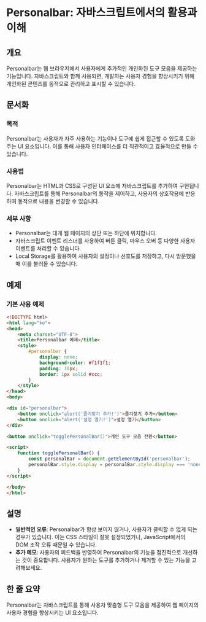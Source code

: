 <!--
Meta Description: # Personalbar: 자바스크립트에서의 활용과 이해 ## 개요 Personalbar는 웹 브라우저에서 사용자에게 추가적인 개인화된 도구 모음을 제공하는 기능입니다. 자바스크립트와 함께 사용되면, 개발자는 사용자 경험을 향상시키기 위해 개인화된 콘텐츠를 동적으로 관...
Meta Keywords: personalbar, 있습니다, button, personalbar는, 사용자
-->

# Personalbar: 자바스크립트에서의 활용과 이해

## 개요
Personalbar는 웹 브라우저에서 사용자에게 추가적인 개인화된 도구 모음을 제공하는 기능입니다. 자바스크립트와 함께 사용되면, 개발자는 사용자 경험을 향상시키기 위해 개인화된 콘텐츠를 동적으로 관리하고 표시할 수 있습니다.

## 문서화

### 목적
Personalbar는 사용자가 자주 사용하는 기능이나 도구에 쉽게 접근할 수 있도록 도와주는 UI 요소입니다. 이를 통해 사용자 인터페이스를 더 직관적이고 효율적으로 만들 수 있습니다.

### 사용법
Personalbar는 HTML과 CSS로 구성된 UI 요소에 자바스크립트를 추가하여 구현됩니다. 자바스크립트를 통해 Personalbar의 동작을 제어하고, 사용자의 상호작용에 반응하여 동적으로 내용을 변경할 수 있습니다.

### 세부 사항
- Personalbar는 대개 웹 페이지의 상단 또는 하단에 위치합니다.
- 자바스크립트 이벤트 리스너를 사용하여 버튼 클릭, 마우스 오버 등 다양한 사용자 이벤트를 처리할 수 있습니다.
- Local Storage를 활용하여 사용자의 설정이나 선호도를 저장하고, 다시 방문했을 때 이를 불러올 수 있습니다.

## 예제

### 기본 사용 예제

```html
<!DOCTYPE html>
<html lang="ko">
<head>
    <meta charset="UTF-8">
    <title>Personalbar 예제</title>
    <style>
        #personalbar {
            display: none;
            background-color: #f1f1f1;
            padding: 10px;
            border: 1px solid #ccc;
        }
    </style>
</head>
<body>

<div id="personalbar">
    <button onclick="alert('즐겨찾기 추가!')">즐겨찾기 추가</button>
    <button onclick="alert('설정 열기!')">설정 열기</button>
</div>

<button onclick="togglePersonalBar()">개인 도구 모음 전환</button>

<script>
    function togglePersonalBar() {
        const personalBar = document.getElementById('personalbar');
        personalBar.style.display = personalBar.style.display === 'none' ? 'block' : 'none';
    }
</script>

</body>
</html>
```

## 설명
- **일반적인 오류**: Personalbar가 항상 보이지 않거나, 사용자가 클릭할 수 없게 되는 경우가 있습니다. 이는 CSS 스타일이 잘못 설정되었거나, JavaScript에서의 DOM 조작 오류 때문일 수 있습니다.
- **추가 메모**: 사용자의 피드백을 반영하여 Personalbar의 기능을 점진적으로 개선하는 것이 중요합니다. 사용자가 원하는 도구를 추가하거나 제거할 수 있는 기능을 고려해보세요.

## 한 줄 요약
Personalbar는 자바스크립트를 통해 사용자 맞춤형 도구 모음을 제공하여 웹 페이지의 사용자 경험을 향상시키는 UI 요소입니다.